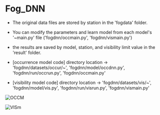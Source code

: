 # Fog_DNN

- The original data files are stored by station in the 'fogdata' folder.

- You can modify the parameters and learn model from each model's '~main.py' file ('fogdnn/occmain.py', 'fogdnn/vismain.py')

- the results are saved by model, station, and visibility limit value in the 'result' folder.

- [occurrence model code] directory location -> 'fogdnn/datasets/occur/~', 'fogdnn/model/occdnn.py', 'fogdnn/run/occrun.py', 'fogdnn/occmain.py'

- [visibility model code] directory location -> 'fogdnn/datasets/vis/~', 'fogdnn/model/vis.py', 'fogdnn/run/visrun.py', 'fogdnn/vismain.py'

![OCCM](https://user-images.githubusercontent.com/49590432/131450714-138800b2-6f84-44b5-a52d-8ac95d8226a7.png)



![VISm](https://user-images.githubusercontent.com/49590432/131450717-c4170bea-45c8-4e44-b9e5-62e21d542146.png)


